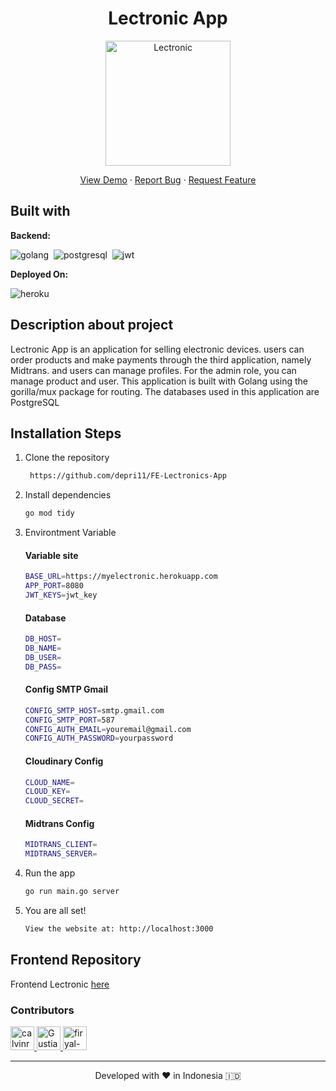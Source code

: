 <h1 align="center">
 Lectronic App
</h1>

<p align="center">
    <img src="https://res.cloudinary.com/dlyp1s66j/image/upload/v1658298984/Logo_zjryrz.png" width="200px" alt="Lectronic" />

</p>

<p align="center">
    <a href="/#" target="blank">View Demo</a>
  · <a href="https://github.com/depri11/FE-Lectronics-App/issues">Report Bug</a>
  · <a href="https://github.com/depri11/FE-Lectronics-App/pulls">Request Feature</a>
</p>


## Built with

**Backend:**

![golang](https://img.shields.io/badge/Go-100000?style=for-the-badge&logo=Go&logoColor=white&labelColor=51DEF0&color=51DEF0)&nbsp;
![postgresql](https://img.shields.io/badge/PostgreSQL-100000?style=for-the-badge&logo=PostgreSQL&logoColor=white&labelColor=3A7373&color=384A5F)&nbsp;
![jwt](https://img.shields.io/badge/JWT-100000?style=for-the-badge&logo=JSONWebTokens&logoColor=white&labelColor=000000&color=000000)&nbsp;

**Deployed On:**

![heroku](https://img.shields.io/badge/heroku-100000?style=for-the-badge&logo=Heroku&logoColor=white&labelColor=3C8932&color=3C8932)&nbsp;

## Description about project
Lectronic App is an application for selling electronic devices. users can order products and make payments through the third application, namely Midtrans. and users can manage profiles. For the admin role, you can manage product and user. This application is built with Golang using the gorilla/mux package for routing. The databases used in this application are PostgreSQL

## Installation Steps

1. Clone the repository

   ```bash
    https://github.com/depri11/FE-Lectronics-App
    ```

2. Install dependencies

   ```bash
   go mod tidy
   ```

3. Environtment Variable

   #### Variable site
   ```bash
   BASE_URL=https://myelectronic.herokuapp.com
   APP_PORT=8080
   JWT_KEYS=jwt_key
   ```
   
   #### Database
   ```bash
   DB_HOST=
   DB_NAME=
   DB_USER=
   DB_PASS=
   ```
   #### Config SMTP Gmail
   ```bash
   CONFIG_SMTP_HOST=smtp.gmail.com
   CONFIG_SMTP_PORT=587
   CONFIG_AUTH_EMAIL=youremail@gmail.com
   CONFIG_AUTH_PASSWORD=yourpassword
   ```
   #### Cloudinary Config
   ```bash
   CLOUD_NAME=
   CLOUD_KEY=
   CLOUD_SECRET=
   ```
   #### Midtrans Config
   ```bash
   MIDTRANS_CLIENT=
   MIDTRANS_SERVER=
   ```

4. Run the app

   ```bash
   go run main.go server
   ```

5. You are all set!

   ```bash
   View the website at: http://localhost:3000
   ```

## Frontend Repository
Frontend Lectronic [here](https://github.com/depri11/FE-Lectronics-App)

### Contributors
<a href = "https://github.com/Irsad99/FE-Lectronics-App/graphs/contributors">
  <img src="https://avatars.githubusercontent.com/u/80185253?s=60&amp;v=4" class="avatar avatar-user" alt="calvinrahmat" width="38" height="38">
  <img src="https://avatars.githubusercontent.com/u/76877980?s=60&amp;v=4" class="avatar avatar-user" alt="Gustiana882" width="38" height="38">
  <img src="https://avatars.githubusercontent.com/u/53255114?s=60&amp;v=4" class="avatar avatar-user" alt="firyal-salsa" width="38" height="38">
</a>

<hr>
<p align="center">
Developed with ❤️ in Indonesia 	🇮🇩
</p>
